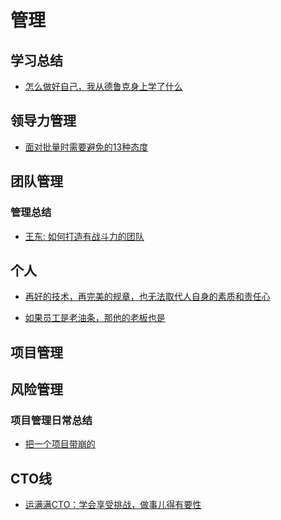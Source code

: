 
# 管理

## 学习总结
- [怎么做好自己，我从德鲁克身上学了什么](https://github.com/liangxiong/liang.tech/blob/master/manage/2019/0421.md)


## 领导力管理
- [面对批量时需要避免的13种态度](https://github.com/liangxiong/liang.tech/blob/master/manage/leadership/criticize_reaction.md)

## 团队管理
### 管理总结
- [王东: 如何打造有战斗力的团队
](https://mp.weixin.qq.com/s?__biz=MzIxMzEzMjM5NQ==&mid=2651031426&idx=1&sn=b488fffb9d0313712e308e2e74a9d5a4)


## 个人
- [再好的技术，再完美的规章，也无法取代人自身的素质和责任心
](https://mp.weixin.qq.com/s?__biz=MzIxMzEzMjM5NQ==&mid=2651031295&idx=1&sn=70ace530739e2b7d8c392af622519c64)

- [如果员工是老油条，那他的老板也是
](https://mp.weixin.qq.com/s?__biz=MzIxMzEzMjM5NQ==&mid=2651031876&idx=1&sn=7192f79887ccb24e014dbc378b58d687)

## 项目管理

## 风险管理

### 项目管理日常总结
- [把一个项目带崩的](https://mp.weixin.qq.com/s?__biz=MzIwMzY1OTU1NQ==&mid=2247484979&idx=1&sn=9682355f7ed2789415796d862360f5ba)

## CTO线
- [运满满CTO：学会享受挑战，做事儿得有要性](https://github.com/liangxiong/liang.tech/blob/master/manage/2018/0626.md)
